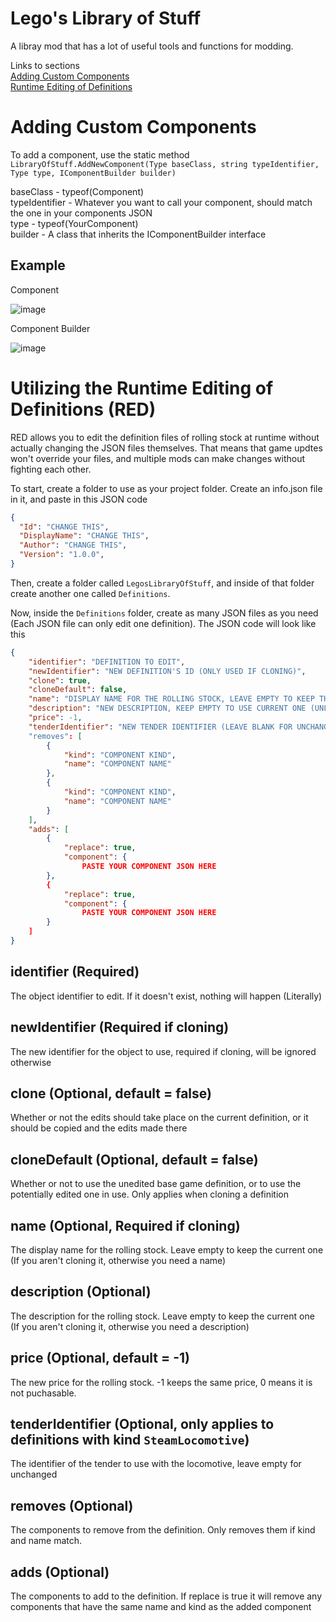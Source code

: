# Lego's Library of Stuff

A libray mod that has a lot of useful tools and functions for modding. 

Links to sections  
[Adding Custom Components](https://github.com/legotrainkid/Legos-Railroader-Mod-Docs/edit/main/Library-Of-Stuff.md#adding-custom-components)  
[Runtime Editing of Definitions](https://github.com/legotrainkid/Legos-Railroader-Mod-Docs/blob/main/Library-Of-Stuff.md#utilizing-the-runtime-editing-of-definitions-red)  

# Adding Custom Components

To add a component, use the static method `LibraryOfStuff.AddNewComponent(Type baseClass, string typeIdentifier, Type type, IComponentBuilder builder)`   

baseClass - typeof(Component)  
typeIdentifier - Whatever you want to call your component, should match the one in your components JSON  
type - typeof(YourComponent)  
builder - A class that inherits the IComponentBuilder interface  

## Example

Component

![image](https://github.com/user-attachments/assets/d74d4ba0-c046-4244-90f8-a7fbc142cb3e)  

Component Builder  

![image](https://github.com/user-attachments/assets/51668cd0-bd6c-4db9-89fb-f38b0c1e2566)


# Utilizing the Runtime Editing of Definitions (RED)

RED allows you to edit the definition files of rolling stock at runtime without actually changing the JSON files themselves. That means that game updtes won't override your files, and multiple mods can make changes without fighting each other.

To start, create a folder to use as your project folder. Create an info.json file in it, and paste in this JSON code  
```json
{
  "Id": "CHANGE THIS",
  "DisplayName": "CHANGE THIS",
  "Author": "CHANGE THIS",
  "Version": "1.0.0",
}
```

Then, create a folder called `LegosLibraryOfStuff`, and inside of that folder create another one called `Definitions`.  

Now, inside the `Definitions` folder, create as many JSON files as you need (Each JSON file can only edit one definition). The JSON code will look like this  
```json
{
    "identifier": "DEFINITION TO EDIT",
    "newIdentifier": "NEW DEFINITION'S ID (ONLY USED IF CLONING)",
    "clone": true,
    "cloneDefault": false,
    "name": "DISPLAY NAME FOR THE ROLLING STOCK, LEAVE EMPTY TO KEEP THE CURRENT NAME (UNLESS CLONING)",
    "description": "NEW DESCRIPTION, KEEP EMPTY TO USE CURRENT ONE (UNLESS CLONING)",
    "price": -1,
    "tenderIdentifier": "NEW TENDER IDENTIFIER (LEAVE BLANK FOR UNCHANGED, ONLY APPLIES TO STEAM LOCOMOTIVES)"
    "removes": [
        {
            "kind": "COMPONENT KIND",
            "name": "COMPONENT NAME"
        },
        {
            "kind": "COMPONENT KIND",
            "name": "COMPONENT NAME"
        }
    ],
    "adds": [
        {
            "replace": true,
            "component": {
                PASTE YOUR COMPONENT JSON HERE
        },
        {
            "replace": true,
            "component": {
                PASTE YOUR COMPONENT JSON HERE
        }
    ]
}
```

## identifier (Required)

The object identifier to edit. If it doesn't exist, nothing will happen (Literally)

## newIdentifier (Required if cloning)

The new identifier for the object to use, required if cloning, will be ignored otherwise

## clone (Optional, default = false)

Whether or not the edits should take place on the current definition, or it should be copied and the edits made there

## cloneDefault (Optional, default = false)

Whether or not to use the unedited base game definition, or to use the potentially edited one in use. Only applies when cloning a definition

## name (Optional, Required if cloning)

The display name for the rolling stock. Leave empty to keep the current one (If you aren't cloning it, otherwise you need a name)

## description (Optional)

The description for the rolling stock. Leave empty to keep the current one (If you aren't cloning it, otherwise you need a description)

## price (Optional, default = -1)

The new price for the rolling stock. -1 keeps the same price, 0 means it is not puchasable.  

## tenderIdentifier (Optional, only applies to definitions with kind `SteamLocomotive`)

The identifier of the tender to use with the locomotive, leave empty for unchanged

## removes (Optional)

The components to remove from the definition. Only removes them if kind and name match.

## adds (Optional)

The components to add to the definition. If replace is true it will remove any components that have the same name and kind as the added component


